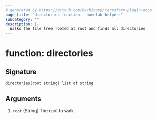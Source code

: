 ```yaml
---
# generated by https://github.com/hashicorp/terraform-plugin-docs
page_title: "directories function - homelab-helpers"
subcategory: ""
description: |-
  Walks the file tree rooted at root and finds all directories
---
```


# function: directories





## Signature

<!-- signature generated by tfplugindocs -->
```text
directories(root string) list of string
```

## Arguments

<!-- arguments generated by tfplugindocs -->
1. `root` (String) The root to walk


